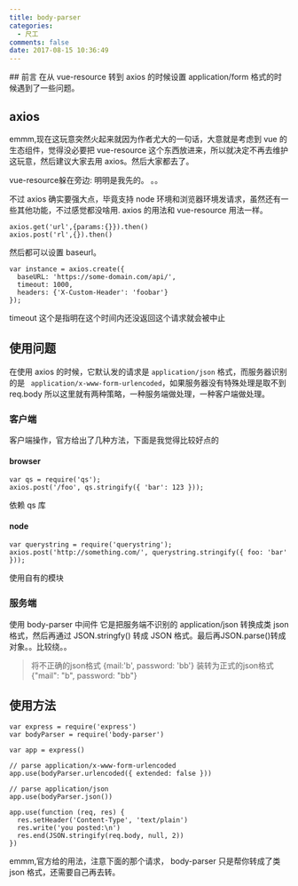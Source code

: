 ```yaml
---
title: body-parser
categories:
  - 尺工
comments: false
date: 2017-08-15 10:36:49
---
```

<p></p>
<!-- more -->
## 前言
在从 vue-resource 转到 axios 的时候设置 application/form 格式的时候遇到了一些问题。

## axios
emmm,现在这玩意突然火起来就因为作者尤大的一句话，大意就是考虑到 vue 的生态组件，觉得没必要把 vue-resource 这个东西放进来，所以就决定不再去维护这玩意，然后建议大家去用
axios。然后大家都去了。

vue-resource躲在旁边: 明明是我先的。
。。
  
不过 axios 确实要强大点，毕竟支持 node 环境和浏览器环境发请求，虽然还有一些其他功能，不过感觉都没啥用.
axios 的用法和 vue-resource 用法一样。
```
axios.get('url',{params:{}}).then()
axios.post('rl',{}).then()
```
然后都可以设置 baseurl。
```
var instance = axios.create({
  baseURL: 'https://some-domain.com/api/',
  timeout: 1000,
  headers: {'X-Custom-Header': 'foobar'}
});
```
timeout 这个是指明在这个时间内还没返回这个请求就会被中止
  
## 使用问题
在使用 axios 的时候，它默认发的请求是 `application/json` 格式，而服务器识别的是 ` application/x-www-form-urlencoded`，如果服务器没有特殊处理是取不到 req.body 
所以这里就有两种策略，一种服务端做处理，一种客户端做处理。

### 客户端
客户端操作，官方给出了几种方法，下面是我觉得比较好点的
#### browser
```
var qs = require('qs');
axios.post('/foo', qs.stringify({ 'bar': 123 }));
```
依赖 qs 库
#### node
```
var querystring = require('querystring');
axios.post('http://something.com/', querystring.stringify({ foo: 'bar' }));
```
使用自有的模块

### 服务端
使用 body-parser 中间件
它是把服务端不识别的 application/json 转换成类 json 格式，然后再通过 JSON.stringfy() 转成 JSON 格式。最后再JSON.parse()转成对象。。比较绕。。
>  将不正确的json格式
   {mail:'b', password: 'bb'}
   装转为正式的json格式
   {"mail": "b", password: "bb"}
   
## 使用方法
```
var express = require('express')
var bodyParser = require('body-parser')

var app = express()

// parse application/x-www-form-urlencoded
app.use(bodyParser.urlencoded({ extended: false }))

// parse application/json
app.use(bodyParser.json())

app.use(function (req, res) {
  res.setHeader('Content-Type', 'text/plain')
  res.write('you posted:\n')
  res.end(JSON.stringify(req.body, null, 2))
})
```
emmm,官方给的用法，注意下面的那个请求， body-parser 只是帮你转成了类 json 格式，还需要自己再去转。
	








